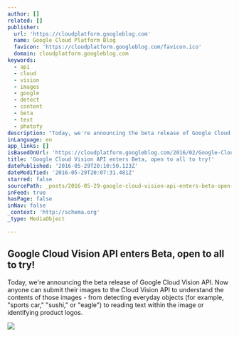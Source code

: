 ```yaml
---
author: []
related: []
publisher:
  url: 'https://cloudplatform.googleblog.com'
  name: Google Cloud Platform Blog
  favicon: 'https://cloudplatform.googleblog.com/favicon.ico'
  domain: cloudplatform.googleblog.com
keywords:
  - api
  - cloud
  - vision
  - images
  - google
  - detect
  - content
  - beta
  - text
  - photofy
description: "Today, we're announcing the beta release of Google Cloud Vision API. Now anyone can submit their images to the Cloud Vision API to understand the contents of those images - from detecting everyday objects (for example, \"sports car,\" \"sushi,\" or \"eagle\") to reading text within the image or identifying product logos."
inLanguage: en
app_links: []
isBasedOnUrl: 'https://cloudplatform.googleblog.com/2016/02/Google-Cloud-Vision-API-enters-beta-open-to-all-to-try.html'
title: 'Google Cloud Vision API enters Beta, open to all to try!'
datePublished: '2016-05-29T20:10:50.123Z'
dateModified: '2016-05-29T20:07:31.481Z'
starred: false
sourcePath: _posts/2016-05-29-google-cloud-vision-api-enters-beta-open-to-all-to-try.md
inFeed: true
hasPage: false
inNav: false
_context: 'http://schema.org'
_type: MediaObject

---
```

<article style=""><h1>Google Cloud Vision API enters Beta, open to all to try!</h1><p>Today, we're announcing the beta release of Google Cloud Vision API. Now anyone can submit their images to the Cloud Vision API to understand the contents of those images - from detecting everyday objects (for example, "sports car," "sushi," or "eagle") to reading text within the image or identifying product logos.</p><img src="https://4.bp.blogspot.com/-efY7qX7CuDs/VsX1VWcVqZI/AAAAAAAACXA/KqsOiPhTPC4/s640/cloud-vision-2.png" /></article>